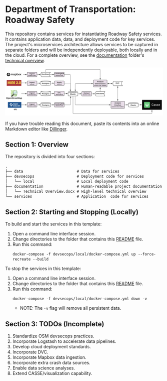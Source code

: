 # Department of Transportation: Roadway Safety

This repository contains services for instantiating Roadway Safety services. It contains application data, data, and deployment code for key services. The project's microservices architecture allows services to be captured in separate folders and will be independently deployable, both locally and in the cloud. For a complete overview, see the [documentation](documentation) folder's [technical overview](technical_overview.docx).

![](documentation/overview.png)

If you have trouble reading this document, paste its contents into an online Markdown editor like [Dillinger](https://www.dillinger.io/).

## Section 1: Overview

The repository is divided into four sections:

```
.
├── data                        # Data for services
├── devsecops                   # Deployment code for services
│   └── local                   # Local deployment code
├── documentation               # Human-readable project documentation
│   └── Technical Overview.docx # High-level technical overview
└── services                    # Application  code for services
```

## Section 2: Starting and Stopping (Locally)

To build and start the services in this template:

1. Open a command line interface session.
2. Change directories to the folder that contains this [README](README.md) file.
3. Run this command:
    ```
    docker-compose -f devsecops/local/docker-compose.yml up --force-recreate --build
    ```

To stop the services in this template:

1. Open a command line interface session.
2. Change directories to the folder that contains this [README](README.md) file.
3. Run this command:
    ```
    docker-compose -f devsecops/local/docker-compose.yml down -v
    ```
    * NOTE: The `-v` flag will remove all persistent data.

## Section 3: TODOs (Incomplete)

1. Standardize OSM devsecops practices.
2. Incorporate Logstash to accelerate data pipelines.
3. Develop cloud deployment standards.
4. Incorporate DVC.
5. Incorporate Mapbox data ingestion.
6. Incorporate extra crash data sources.
7. Enable data science analyses.
8. Extend CASSE/visualization capability.
